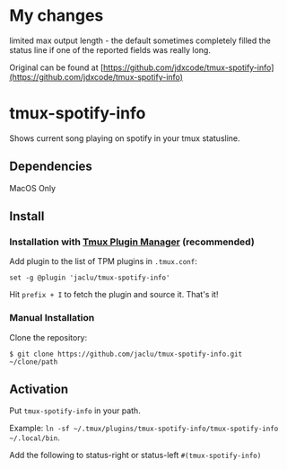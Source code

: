 # My changes

limited max output length - the default sometimes completely filled the status line if one of the reported fields was really long.

Original can be found at [https://github.com/jdxcode/tmux-spotify-info](https://github.com/jdxcode/tmux-spotify-info)

# tmux-spotify-info

Shows current song playing on spotify in your tmux statusline.

## Dependencies
MacOS Only

## Install

### Installation with [Tmux Plugin Manager](https://github.com/tmux-plugins/tpm) (recommended)

Add plugin to the list of TPM plugins in `.tmux.conf`:

    set -g @plugin 'jaclu/tmux-spotify-info'

Hit `prefix + I` to fetch the plugin and source it. That's it!

### Manual Installation

Clone the repository:

    $ git clone https://github.com/jaclu/tmux-spotify-info.git ~/clone/path



## Activation

Put `tmux-spotify-info` in your path.

Example: `ln -sf ~/.tmux/plugins/tmux-spotify-info/tmux-spotify-info ~/.local/bin`.

Add the following to status-right or status-left `#(tmux-spotify-info)`
